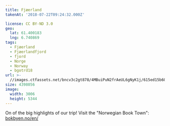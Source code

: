 ```yaml
---
title: Fjæerland
takenAt: '2018-07-22T09:24:32.000Z'

license: CC BY-ND 3.0
geo:
  lat: 61.400183
  lng: 6.740869
tags:
  - Fjæerland
  - Fjæerlandfjord
  - fjord
  - Norge
  - Norway
  - bgotrd18
url: >-
  //images.ctfassets.net/bncv3c2gt878/4MBuiPuN2frAeUL6gNyK1j/615ed15b6024fc72a1cc144e633cb909/fjerland_43811270452_o
size: 4398056
image:
  width: 3006
  height: 5344
---
```


On of the big highlights of our trip! Visit the "Norwegian Book Town": [bokbyen.no/en/](https://bokbyen.no/en/)
